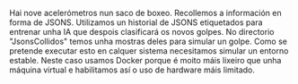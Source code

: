 Hai nove acelerómetros nun saco de boxeo. Recollemos a información en forma de JSONS. Utilizamos un historial de JSONS etiquetados para entrenar unha IA que despois clasificará os novos golpes. No directorio "JsonsCollidos" temos unha mostras deles para simular un golpe. 
Como se pretende executar esto en calquer sistema necesitamos simular un entorno estable. Neste caso usamos Docker porque é moito máis lixeiro que unha máquina virtual e habilitamos así o uso de hardware máis limitado.